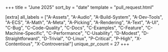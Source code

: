 +++
title = "June 2025"
sort_by = "date"
template = "pull_request.html"

[extra]
all_labels = ["A-Assets", "A-Audio", "A-Build-System", "A-Dev-Tools", "A-ECS", "A-Math", "A-Meta", "A-Picking", "A-Rendering", "A-Text", "A-UI", "C-Bug", "C-Code-Quality", "C-Docs", "C-Examples", "C-Feature", "C-Machine-Specific", "C-Performance", "C-Usability", "D-Modest", "D-Straightforward", "D-Trivial", "O-Linux", "P-Critical", "P-High", "X-Contentious", "X-Controversial"]
unique_pr_count = 27
+++
